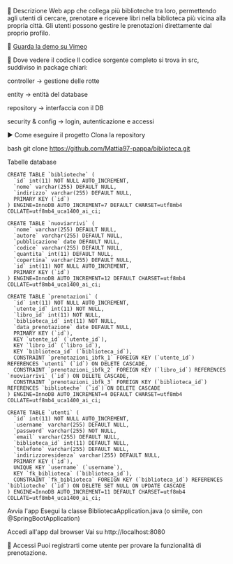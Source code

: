 📝 Descrizione
Web app che collega più biblioteche tra loro, permettendo agli utenti di cercare, prenotare e ricevere libri nella biblioteca più vicina alla propria città. Gli utenti possono gestire le prenotazioni direttamente dal proprio profilo.


🎥 [Guarda la demo su Vimeo](https://vimeo.com/1078022973)




👀 Dove vedere il codice
Il codice sorgente completo si trova in src, suddiviso in package chiari:

controller → gestione delle rotte

entity → entità del database

repository → interfaccia con il DB

security & config → login, autenticazione e accessi

▶️ Come eseguire il progetto
Clona la repository


bash
   git clone https://github.com/Mattia97-pappa/biblioteca.git


Tabelle database



```tabella biblioteche
CREATE TABLE `biblioteche` (
  `id` int(11) NOT NULL AUTO_INCREMENT,
  `nome` varchar(255) DEFAULT NULL,
  `indirizzo` varchar(255) DEFAULT NULL,
  PRIMARY KEY (`id`)
) ENGINE=InnoDB AUTO_INCREMENT=7 DEFAULT CHARSET=utf8mb4 COLLATE=utf8mb4_uca1400_ai_ci;
```
``` Tabella libri disponibili
CREATE TABLE `nuoviarrivi` (
  `nome` varchar(255) DEFAULT NULL,
  `autore` varchar(255) DEFAULT NULL,
  `pubblicazione` date DEFAULT NULL,
  `codice` varchar(255) DEFAULT NULL,
  `quantita` int(11) DEFAULT NULL,
  `copertina` varchar(255) DEFAULT NULL,
  `id` int(11) NOT NULL AUTO_INCREMENT,
  PRIMARY KEY (`id`)
) ENGINE=InnoDB AUTO_INCREMENT=12 DEFAULT CHARSET=utf8mb4 COLLATE=utf8mb4_uca1400_ai_ci;
```
``` Tabella prenotazioni
CREATE TABLE `prenotazioni` (
  `id` int(11) NOT NULL AUTO_INCREMENT,
  `utente_id` int(11) NOT NULL,
  `libro_id` int(11) NOT NULL,
  `biblioteca_id` int(11) NOT NULL,
  `data_prenotazione` date DEFAULT NULL,
  PRIMARY KEY (`id`),
  KEY `utente_id` (`utente_id`),
  KEY `libro_id` (`libro_id`),
  KEY `biblioteca_id` (`biblioteca_id`),
  CONSTRAINT `prenotazioni_ibfk_1` FOREIGN KEY (`utente_id`) REFERENCES `utenti` (`id`) ON DELETE CASCADE,
  CONSTRAINT `prenotazioni_ibfk_2` FOREIGN KEY (`libro_id`) REFERENCES `nuoviarrivi` (`id`) ON DELETE CASCADE,
  CONSTRAINT `prenotazioni_ibfk_3` FOREIGN KEY (`biblioteca_id`) REFERENCES `biblioteche` (`id`) ON DELETE CASCADE
) ENGINE=InnoDB AUTO_INCREMENT=4 DEFAULT CHARSET=utf8mb4 COLLATE=utf8mb4_uca1400_ai_ci;
```
``` Tabella User
CREATE TABLE `utenti` (
  `id` int(11) NOT NULL AUTO_INCREMENT,
  `username` varchar(255) DEFAULT NULL,
  `password` varchar(255) NOT NULL,
  `email` varchar(255) DEFAULT NULL,
  `biblioteca_id` int(11) DEFAULT NULL,
  `telefono` varchar(255) DEFAULT NULL,
  `indirizzoresidenza` varchar(255) DEFAULT NULL,
  PRIMARY KEY (`id`),
  UNIQUE KEY `username` (`username`),
  KEY `fk_biblioteca` (`biblioteca_id`),
  CONSTRAINT `fk_biblioteca` FOREIGN KEY (`biblioteca_id`) REFERENCES `biblioteche` (`id`) ON DELETE SET NULL ON UPDATE CASCADE
) ENGINE=InnoDB AUTO_INCREMENT=11 DEFAULT CHARSET=utf8mb4 COLLATE=utf8mb4_uca1400_ai_ci;
```

Avvia l'app
Esegui la classe BibliotecaApplication.java (o simile, con @SpringBootApplication)

Accedi all'app dal browser
Vai su http://localhost:8080

👤 Accessi
Puoi registrarti come utente per provare la funzionalità di prenotazione.
